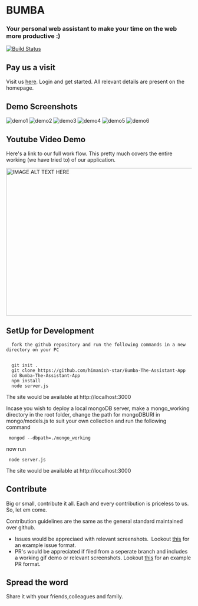 # BUMBA #

### Your personal web assistant to make your time on the web more productive :) ###


[![Build Status](https://travis-ci.org/shikhar-scs/JS_project.svg?branch=master)](https://travis-ci.org/shikhar-scs/JS_project)


## Pay us a visit

Visit us [here](http://bumba-web-assistant.herokuapp.com/HTMLfiles/). Login and get started. All relevant details are present on the homepage.

## Demo Screenshots

![demo1](https://user-images.githubusercontent.com/25258877/34839957-6f64e9c4-f729-11e7-8fd7-b8c88bd242ec.png)
![demo2](https://user-images.githubusercontent.com/25258877/34839962-742bb71c-f729-11e7-84d5-19dd64c38c58.png)
![demo3](https://user-images.githubusercontent.com/25258877/34839965-76bfc6c6-f729-11e7-8fdc-26d6b228e273.png)
![demo4](https://user-images.githubusercontent.com/25258877/34839979-81ea6934-f729-11e7-86f1-929a32eaba05.png)
![demo5](https://user-images.githubusercontent.com/25258877/34839980-877548ba-f729-11e7-8830-74b9bcb6a45f.png)
![demo6](https://user-images.githubusercontent.com/25258877/34839984-8af4d32a-f729-11e7-977e-75f995cec2fc.png)


## Youtube Video Demo

Here's a link to our full work flow. This pretty much covers the entire working (we have tried to) of our application.

<a href="http://www.youtube.com/watch?feature=player_embedded&v=U6CZPnaT91s
" target="_blank"><img src="http://img.youtube.com/vi/U6CZPnaT91s/0.jpg" 
alt="IMAGE ALT TEXT HERE" width="600" height="400" border="0" /></a>


## SetUp for Development

```
  fork the github repository and run the following commands in a new directory on your PC
 
 
  git init .
  git clone https://github.com/himanish-star/Bumba-The-Assistant-App
  cd Bumba-The-Assistant-App
  npm install
  node server.js

```

The site would be available at http://localhost:3000

Incase you wish to deploy a local mongoDB server, make a mongo_working directory in the root folder, change the path for mongoDBURI in mongo/models.js to suit your own collection and run the following command

```
 mongod --dbpath=./mongo_working
```
now run 
```
 node server.js
```

The site would be available at http://localhost:3000


## Contribute 

Big or small, contribute it all. Each and every contribution is priceless to us. So, let em come.


Contribution guidelines are the same as the general standard maintained over github.
 - Issues would be appreciaed with relevant screenshots.  Lookout [this](https://github.com/himanish-star/Bumba-The-Assistant-App/issues/7) for an example issue format.
 - PR's would be appreciated if filed from a seperate branch and includes a working gif demo or relevant screenshots. Lookout [this](https://github.com/himanish-star/Bumba-The-Assistant-App/pull/6) for an example PR format.

## Spread the word

Share it with your friends,colleagues and family. 
